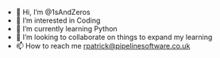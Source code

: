 - 👋 Hi, I’m @1sAndZeros
- 👀 I’m interested in Coding
- 🌱 I’m currently learning Python
- 💞️ I’m looking to collaborate on things to expand my learning
- 📫 How to reach me rpatrick@pipelinesoftware.co.uk

<!---
1sAndZeros/1sAndZeros is a ✨ special ✨ repository because its `README.md` (this file) appears on your GitHub profile.
You can click the Preview link to take a look at your changes.
--->
